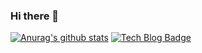 ### Hi there 👋
[![Anurag's github stats](https://github-readme-stats.vercel.app/api?username=pmguda)](https://github.com/anuraghazra/github-readme-stats)
[![Tech Blog Badge](http://img.shields.io/badge/-Tech%20blog-white?style=flat-square&logo=github&link=https://www.pmguda.com/)](https://www.pmguda.com/)
<!--
**pmguda/pmguda** is a ✨ _special_ ✨ repository because its `README.md` (this file) appears on your GitHub profile.

Here are some ideas to get you started:

- 🔭 I’m currently working on ...
- 🌱 I’m currently learning ...
- 👯 I’m looking to collaborate on ...
- 🤔 I’m looking for help with ...
- 💬 Ask me about ...
- 📫 How to reach me: ...
- 😄 Pronouns: ...
- ⚡ Fun fact: ...
-->
